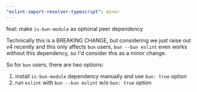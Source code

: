 ```yaml
---
"eslint-import-resolver-typescript": minor
---
```


feat: make `is-bun-module` as optional peer dependency

Technically this is a BREAKING CHANGE, but considering we just raise out v4 recently and this only affects `bun` users, `bun --bun eslint` even works without this dependency, so I'd consider this as a minor change.

So for `bun` users, there are two options:

1. install `is-bun-module` dependency manually and use `bun: true` option
2. run `eslint` with `bun --bun eslint` w/o `bun: true` option

